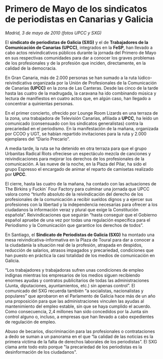 # Primero de Mayo de los sindicatos de periodistas en Canarias y Galicia

*Madrid, 3 de mayo de 2010 (fotos UPCC y SXG)*

El **sindicato de periodistas de Galicia (SXG)** y el de **Trabajadores de la Comunicación de Canarias (UPCC)**, integrados en la **FeSP**, han llevado a cabo actos reivindicativos públicos durante la jornada del Primero de Mayo en sus respectivas comunidades para dar a conocer los graves problemas de los profesionales y de la profesión que inciden, directamente, en la calidad de la democracia.

En Gran Canaria, más de 2.000 personas se han sumado a la ruta lúdico-reivindicativa organizada por la Unión de Profesionales de la Comunicación de Canarias **(UPCC)** en la zona de Las Canteras. Desde las cinco de la tarde hasta las cuatro de la madrugada, la caravana ha ido combinando música y lectura de manifiestos en cuatro actos que, en algún caso, han llegado a concentrar a quinientas personas.

En el primer concierto, ofrecido por Lounge Room Lizards en una terraza de la zona, una trabajadora de Televisión Canarias, afiliada a **UPCC**, ha leído un comunicado (consensuado con los sindicatos generalistas) contra la precariedad en el periodismo. En la manifestación de la mañana, organizada por CCOO y UGT, se habían repartido invitaciones para la ruta y 2.000 ejemplares del “Diario Precario”.

A media tarde, la ruta se ha detenido en otra terraza para que el grupo Urbanitas Radical Riots ofreciese un espectáculo mezcla de canciones y reivindicaciones para mejorar los derechos de los profesionales de la comunicación. A las nueve de la noche, en la Plaza del Pilar, ha sido el grupo Espresso el encargado de animar el reparto de camisetas realizado por **UPCC**.

El cierre, hasta las cuatro de la mañana, ha contado con las actuaciones de The Birkins y Fuckin´ Four Factory para culminar una jornada que UPCC valora como “triunfo absoluto de la reivindicación del derecho de los profesionales de la comunicación a recibir sueldos dignos y a ejercer sus profesiones con la libertad y la independencia necesarias para ofrecer a los ciudadanos la información veraz y plural que exige la Constitución española”. Reivindicaciones que seguirán “hasta conseguir que el Gobierno español apruebe de una vez por todas una regulación específica para el Periodismo y la Comunicación que garantice los derechos de todos”.

En Santiago, el **Sindicato de Periodistas de Galicia (SXG)** ha montado una mesa reivindicativa-informativa en la Plaza de Toural para dar a conocer a la ciudadanía la situación real de la profesión, atrapada en despidos, reducción de salarios, atrasos impagados y precariedad, condiciones que han puesto en práctica la casi totalidad de los medios de comunicación en Galicia.

“Los trabajadores y trabajadoras sufren unas condiciones de empleo indignas mientras los empresarios de los medios siguen recibiendo enormes ayudas y contratos publicitarios de todas las administraciones (Junta, diputaciones, ayuntamientos, etc.) sin apenas control”. El comunicado del SXG recuerda también “a socialistas, nacionalistas y populares” que aprobaron en el Parlamento de Galicia hace más de un año una proposición para que las administraciones vinculen las ayudas al mantenimiento del empleo estable, sin que se haya cumplido el acuerdo. Como consecuencia, 2,4 millones han sido concedidos por la Junta sin control alguno o, incluso, a empresas que han llevado a cabo expedientes de regulación de empleo.

Abuso de becarios, discriminación para las profesionales o contrataciones a dedo se suman a un panorama en el que “la calidad de las noticias es la primera víctima de la falta de derechos laborales de los periodistas”. El SXG clama ante todo esto porque "la precariedad de los periodistas es la desinformación de los ciudadanos".
